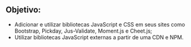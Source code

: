 ## Objetivo:

<ul>
  <li>Adicionar e utilizar bibliotecas JavaScript e CSS em seus sites como Bootstrap, Pickday, Jus-Validate, Moment.js e Cheet.js;</li>
  <li>Utilizar bibliotecas JavaScript externas a partir de uma CDN e NPM.</li>
</ul>
